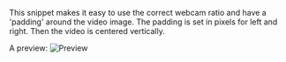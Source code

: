 This snippet makes it easy to use the correct webcam ratio and have a 'padding' around the video image.
The padding is set in pixels for left and right. Then the video is centered vertically.

A preview:
![Preview](https://user-images.githubusercontent.com/36117924/55989061-b5be0800-5ca5-11e9-9a5c-cd6f526dcd0c.png)
